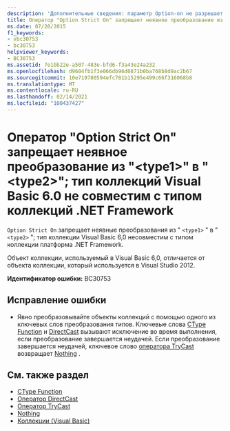 ```yaml
---
description: 'Дополнительные сведения: параметр Option-on не разрешает неявные преобразования из " <type1> " в " <type2> "; тип коллекции Visual Basic 6,0 несовместим с типом коллекции платформа .NET Framework'
title: Оператор "Option Strict On" запрещает неявное преобразование из "<type1>" в "<type2>"; тип коллекций Visual Basic 6.0 не совместим с типом коллекций .NET Framework
ms.date: 07/20/2015
f1_keywords:
- vbc30753
- bc30753
helpviewer_keywords:
- BC30753
ms.assetid: 7e1bb22e-a507-483e-bfd6-f3a43e24a232
ms.openlocfilehash: d9604fb1f3e066db96d0871b0ba768b8d9ac2b67
ms.sourcegitcommit: 10e719780594efc781b15295e499c66f316068b8
ms.translationtype: MT
ms.contentlocale: ru-RU
ms.lasthandoff: 02/14/2021
ms.locfileid: "100437427"
---
```

# <a name="option-strict-on-disallows-implicit-conversions-from-type1-to-type2-the-visual-basic-60-collection-type-is-not-compatible-with-the-net-framework-collection-type"></a>Оператор "Option Strict On" запрещает неявное преобразование из "\<type1>" в "\<type2>"; тип коллекций Visual Basic 6.0 не совместим с типом коллекций .NET Framework

`Option Strict On` запрещает неявные преобразования из " `<type1>` " в " `<type2>` "; тип коллекции Visual Basic 6,0 несовместим с типом коллекции платформа .NET Framework.

 Объект коллекции, используемый в Visual Basic 6,0, отличается от объекта коллекции, который используется в Visual Studio 2012.

 **Идентификатор ошибки:** BC30753

## <a name="to-correct-this-error"></a>Исправление ошибки

- Явно преобразовывайте объекты коллекций с помощью одного из ключевых слов преобразования типов. Ключевые слова [CType Function](../language-reference/functions/ctype-function.md) и [DirectCast](../language-reference/operators/directcast-operator.md) вызывают исключение во время выполнения, если преобразование завершается неудачей. Если преобразование завершается неудачей, ключевое слово [оператора TryCast](../language-reference/operators/trycast-operator.md) возвращает [Nothing](../language-reference/nothing.md) .

## <a name="see-also"></a>См. также раздел

- [CType Function](../language-reference/functions/ctype-function.md)
- [Оператор DirectCast](../language-reference/operators/directcast-operator.md)
- [Оператор TryCast](../language-reference/operators/trycast-operator.md)
- [Nothing](../language-reference/nothing.md)
- [Коллекции (Visual Basic)](../programming-guide/concepts/collections.md)
